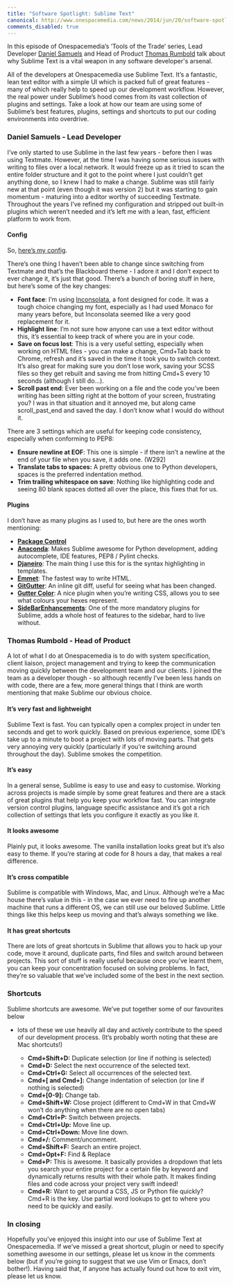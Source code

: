 ```yaml
---
title: "Software Spotlight: Sublime Text"
canonical: http://www.onespacemedia.com/news/2014/jun/20/software-spotlight-sublime-text/
comments_disabled: true
---
```


In this episode of Onespacemedia’s ‘Tools of the Trade’ series, Lead Developer
[Daniel Samuels](http://www.onespacemedia.com/about/our-people/daniel-samuels)
and Head of Product [Thomas Rumbold](http://www.onespacemedia.com/about/our-people/thomas-rumbold)
talk about why Sublime Text is a vital weapon in any software developer's arsenal.


All of the developers at Onespacemedia use Sublime Text. It’s a fantastic,
lean text editor with a simple UI which is packed full of great features -
many of which really help to speed up our development workflow. However, the
real power under Sublime’s hood comes from its vast collection of plugins and
settings. Take a look at how our team are using some of Sublime’s best
features, plugins, settings and shortcuts to put our coding environments into
overdrive.

### Daniel Samuels - Lead Developer

I’ve only started to use Sublime in the last few years - before then I was
using Textmate. However, at the time I was having some serious issues with
writing to files over a local network. It would freeze up as it tried to scan
the entire folder structure and it got to the point where I just couldn’t get
anything done, so I knew I had to make a change. Sublime was still fairly new
at that point (even though it was version 2) but it was starting to gain
momentum - maturing into a editor worthy of succeeding Textmate. Throughout
the years I’ve refined my configuration and stripped out built-in plugins
which weren’t needed and it’s left me with a lean, fast, efficient platform to
work from.

#### Config

So, [here’s my
config](https://gist.github.com/danielsamuels/53ebcb34d4e9a7b4742f).

There’s one thing I haven’t been able to change since switching from Textmate
and that’s the Blackboard theme - I adore it and I don’t expect to ever change
it, it’s just that good. There’s a bunch of boring stuff in here, but here’s
some of the key changes:

  * **Font face**: I’m using [Inconsolata](http://levien.com/type/myfonts/inconsolata.html), a font designed for code. It was a tough choice changing my font, especially as I had used Monaco for many years before, but Inconsolata seemed like a very good replacement for it.
  * **Highlight** **line**: I’m not sure how anyone can use a text editor without this, it’s essential to keep track of where you are in your code.
  * **Save on focus lost**: This is a very useful setting, especially when working on HTML files - you can make a change, Cmd+Tab back to Chrome, refresh and it’s saved in the time it took you to switch context. It’s also great for making sure you don’t lose work, saving your SCSS files so they get rebuilt and saving me from hitting Cmd+S every 10 seconds (although I still do...).
  * **Scroll past end**: Ever been working on a file and the code you’ve been writing has been sitting right at the bottom of your screen, frustrating you? I was in that situation and it annoyed me, but along came scroll_past_end and saved the day. I don’t know what I would do without it.

There are 3 settings which are useful for keeping code consistency, especially
when conforming to PEP8:

  * **Ensure newline at EOF**: This one is simple - if there isn’t a newline at the end of your file when you save, it adds one. (W292)
  * **Translate tabs to spaces:** A pretty obvious one to Python developers, spaces is the preferred indentation method.
  * **Trim trailing whitespace on save**: Nothing like highlighting code and seeing 80 blank spaces dotted all over the place, this fixes that for us.

#### Plugins

I don’t have as many plugins as I used to, but here are the ones worth
mentioning:

  * **[Package Control](https://sublime.wbond.net/)**
  * **[Anaconda](https://sublime.wbond.net/packages/Anaconda)**: Makes Sublime awesome for Python development, adding autocomplete, IDE features, PEP8 / Pylint checks.
  * **[Djaneiro](https://sublime.wbond.net/packages/Djaneiro)**: The main thing I use this for is the syntax highlighting in templates.
  * **[Emmet](https://sublime.wbond.net/packages/Emmet)**: The fastest way to write HTML.
  * **[GitGutter](https://sublime.wbond.net/packages/GitGutter)**: An inline git diff, useful for seeing what has been changed.
  * **[Gutter Color](https://sublime.wbond.net/packages/Gutter%20Color)**: A nice plugin when you’re writing CSS, allows you to see what colours your hexes represent.
  * **[SideBarEnhancements](https://sublime.wbond.net/packages/SideBarEnhancements)**: One of the more mandatory plugins for Sublime, adds a whole host of features to the sidebar, hard to live without.

### Thomas Rumbold - Head of Product

A lot of what I do at Onespacemedia is to do with system specification, client
liaison, project management and trying to keep the communication moving
quickly between the development team and our clients. I joined the team as a
developer though - so although recently I’ve been less hands on with code,
there are a few, more general things that I think are worth mentioning that
make Sublime our obvious choice.

#### It’s very fast and lightweight
Sublime Text is fast. You can typically open a complex project in under ten seconds and get to work quickly. Based on previous experience, some IDE’s take up to a minute to boot a project with lots of moving parts. That gets very annoying very quickly (particularly if you’re switching around throughout the day). Sublime smokes the competition.

#### It’s easy
In a general sense, Sublime is easy to use and easy to customise. Working across projects is made simple by some great features and there are a stack of great plugins that help you keep your workflow fast. You can integrate version control plugins, language specific assistance and it’s got a rich collection of settings that lets you configure it exactly as you like it.

#### It looks awesome
Plainly put, it looks awesome. The vanilla installation looks great but it’s also easy to theme. If you’re staring at code for 8 hours a day, that makes a real difference.

#### It’s cross compatible
Sublime is compatible with Windows, Mac, and Linux. Although we’re a Mac house there’s value in this - in the case we ever need to fire up another machine that runs a different OS, we can still use our beloved Sublime. Little things like this helps keep us moving and that’s always something we like.

#### It has great shortcuts
There are lots of great shortcuts in Sublime that allows you to hack up your code, move it around, duplicate parts, find files and switch around between projects. This sort of stuff is really useful because once you’ve learnt them, you can keep your concentration focused on solving problems. In fact, they’re so valuable that we’ve included some of the best in the next section.

### Shortcuts

Sublime shortcuts are awesome. We’ve put together some of our favourites below
- lots of these we use heavily all day and actively contribute to the speed of
our development process. (It’s probably worth noting that these are Mac
shortcuts!)

  * **Cmd+Shift+D:** Duplicate selection (or line if nothing is selected)
  * **Cmd+D:** Select the next occurrence of the selected text.
  * **Cmd+Ctrl+G:** Select all occurrences of the selected text.
  * **Cmd+[ and Cmd+]:** Change indentation of selection (or line if nothing is selected)
  * **Cmd+[0-9]:** Change tab.
  * **Cmd+Shift+W:** Close project (different to Cmd+W in that Cmd+W won’t do anything when there are no open tabs)
  * **Cmd+Ctrl+P:** Switch between projects.
  * **Cmd+Ctrl+Up:** Move line up.
  * **Cmd+Ctrl+Down:** Move line down.
  * **Cmd+/:** Comment/uncomment.
  * **Cmd+Shift+F:** Search an entire project.
  * **Cmd+Opt+F:** Find &amp; Replace
  * **Cmd+P:** This is awesome. It basically provides a dropdown that lets you search your entire project for a certain file by keyword and dynamically returns results with their whole path. It makes finding files and code across your project very swift indeed!
  * **Cmd+R:** Want to get around a CSS, JS or Python file quickly? Cmd+R is the key. Use partial word lookups to get to where you need to be quickly and easily.

### In closing

Hopefully you’ve enjoyed this insight into our use of Sublime Text at
Onespacemedia. If we’ve missed a great shortcut, plugin or need to specify
something awesome in our settings, please let us know in the comments below
(but if you’re going to suggest that we use Vim or Emacs, don’t bother!).
Having said that, if anyone has actually found out how to exit vim, please let
us know.


